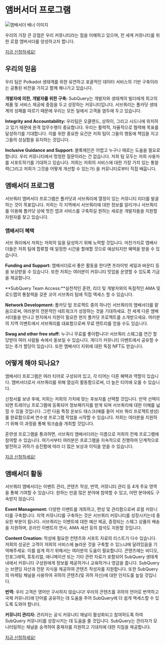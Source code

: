 # 앰버서더 프로그램

![앰배서더 배너 이미지](/assets/img/ambassador_banner.png)

우리의 가장 큰 강점은 우리 커뮤니티라는 점을 이해하고 있으며, 전 세계 커뮤니티를 위한 로컬 앰버서더를 양성하고자 합니다.

[지금 신청하세요!](https://forms.gle/GXBbJ6LDpNfM2v1X6)

## 우리의 믿음

우리 팀은 Polkadot 생태계를 위한 유연하고 포괄적인 데이터 서비스의 기반 구축이라는 공통된 비전을 가지고 함께 해나가고 있습니다.

**개발자에 의한, 개발자를 위한 구축:** SubQuery는 개발자와 생태계의 빌더에게 최고의 제품 및 서비스 제공에 중점을 두고 성장하는 커뮤니티입니다. 서브쿼리는 폴카닷 생태계의 성패를 따르기 때문에 우리는 모든 일에서 고객을 염두에 두고 있습니다.

**Integrity and Accountability:** 우리팀은 오클랜드, 상하이, 그리고 시드니에 위치하고 있기 때문에 원격 업무수행이 중요합니다. 우리는 활력적, 자율적으로 협력해 목표를 달성하기를 기대합니다. 이를 위한 중요한 요건은 저희 팀이 그들의 행동에 책임을 지고 그들의 성실함을 유지하는 것입니다.

**Inclusive Guidance and Support:** 블록체인은 어렵고 누구나 때로는 도움을 필요로 합니다. 우리 커뮤니티에서 멍청한 질문이라는 건 없습니다. 저희 팀 모두는 저희 사용자를 서포트하기를 기대하고 있습니다. 저희는 저희의 서비스에 대한 가장 가치 있는 통찰력(그리고 저희가 그것을 어떻게 개선할 수 있는가) 을 커뮤니티로부터 직접 배웁니다.

## 앰배서더 프로그램

서브쿼리 앰버서더 프로그램은 폴카닷과 서브쿼리에 열정이 있는 커뮤니티 리더를 발굴하는 것이 목표입니다. 저희는 각 지역에서 서브쿼리에 대한 정보를 알리거나 서브쿼리를 이용해 폴카닷 상에 멋진 앱과 서비스를 구축하길 원하는 새로운 개발자들을 지원할 자원자를 찾고 있습니다.

### 앰배서더 혜택

서브 쿼리에서 저희는 저희의 일을 달성하기 위해 노력할 것입니다. 마찬가지로 앰배사더들은 저희 팀에 합류할 때 일정한 시간을 할애할 것으로 예상되지만 혜택을 받을 수 있습니다.

**Funding and Support:** 앰배서더로서 좋은 활동을 한다면 프라이빗 세일과 바운티 등을 보상받을 수 있습니다. 또한 저희는 여러분이 커뮤니티 밋업을 운영할 수 있도록 기금을 제공합니다.

**SubQuery Team Access:**실천적인 훈련, 리더 및 개발자와의 독점적인 AMA 및 로드맵의 통찰력을 갖춘 코어 서브쿼리 팀에 직접 액세스 할 수 있습니다.

**Network Development:** 폴카닷 탑 프로젝트 중의 하나인 서브쿼리의 앰배서더를 맡음으로써, 여러분의 전문적인 네트워크가 성장하는 것을 기대하세요. 전 세계 다른 앰배서더들을 만나고 현지에서 지원이 필요한 현지 폴카닷 프로젝트를 소개받으세요. 여러분의 지역 이벤트에서 서브쿼리를 대표함으로써 무료 엔트리를 얻을 수도 있습니다.

**Swag and other free stuff:** 누구나 무료를 좋아합니다! 서브쿼리 스웨그를 연간 할당받아 여러 사람들 속에서 돋보일 수 있습니다. 게다가 커뮤니티 이벤트에서 공유할 수 있는 추가 할당이 있습니다. 또한 앰배서더 지위에 대한 독점 NFT도 받습니다.

## 어떻게 해야 되나요?

앰배서더 프로그램은 여러 티어로 구성되어 있고, 각 티어는 다른 혜택과 역할이 있습니다. 앰버서더로서 서브쿼리를 위해 열심히 활동함으로써, 더 높은 티어에 오를 수 있습니다.

신청서를 보낸 후에, 저희는 저희의 가치에 맞는 후보자를 선택할 것입니다. 만약 선택이 되면 트레이닝 프로그램에 등록되어 정보패키지를 받게 되며 서브쿼리에 대한 이해를 넓힐 수 있을 것입니다. 그런 다음 특정 온보드 태스크(예를 들어 서브 쿼리 프로젝트생성)를 완료함으로써 연수생 프로그램 작업을 시작할 수 있습니다. 저희는 여러분을 지원하기 위해 이 과정을 통해 워크숍을 개최할 것입니다.

훈련생 프로그램을 통과하면, 서브쿼리 앰배서더라는 이름으로 저희의 전체 프로그램에 참여할 수 있습니다. 여기서부터 여러분은 프로그램을 지속적으로 진행하여 단계적으로 발전하고 귀하가 승진함에 따라 더 많은 보상과 이익을 얻을 수 있습니다.

[지금 신청하세요!](https://forms.gle/GXBbJ6LDpNfM2v1X6)

## 앰배서더 활동

서브쿼리 앰배서더는 이벤트 관리, 콘텐츠 작성, 번역, 커뮤니티 관리 등 4개 주요 영역을 통해 기여할 수 있습니다. 원하는 만큼 많은 분야에 참여할 수 있고, 어떤 분야에도 구속받지 않습니다.

**Event Management:** 다양한 이벤트를 개최하고, 편성 및 관리함으로써 로컬 커뮤니티를 구축합니다. 지역 커뮤니티를 구축하는 것은 서브쿼리 커뮤니티를 성장시키는데 중요한 부분이 됩니다. 서브쿼리는 이벤트에 대한 예산 제공, 증정되는 스웨그 상품의 배송을 지원하며, 온라인 이벤트의 연사, AMA 세션 등의 참석도 지원할 것입니다.

**Content Creation:** 작성에 필요한 컨텐츠와 서포트 자료의 리스트가 다수 있습니다. 저희의 성공은 고객이 저희의 서비스에 놀라운 것을 구축할 수 있느냐에 달려있음을 기억해주세요. 이를 쉽게 하기 위해서는 여러분의 도움이 필요합니다. 콘텐츠에는 비디오, 인포그래픽, 튜토리얼, 애니메이션 또는 기타 관련 자료가 포함되어 SubQuery 생태계 내에서 커뮤니티 구성원에게 정보를 제공하거나 교육하거나 영감을 줍니다. SubQuery는 브랜딩 자산과 전문 지식을 제공하여 콘텐츠 작성자를 지원합니다. 또한 SubQuery의 마케팅 채널을 사용하여 귀하의 콘텐츠(및 귀하 자신)에 대한 인지도를 높일 것입니다.

**번역:** 우리 고객은 영어만 구사하지 않습니다! 우리의 콘텐츠를 귀하의 언어로 번역하고 국제 커뮤니티에 단어를 공유하는 데 도움을 주어 SubQuery에 더 쉽게 액세스할 수 있도록 도와야 합니다.

**커뮤니티 관리자:** 관리자는 공식 커뮤니티 채널이 활성화되고 참여하도록 하여 SubQuery 커뮤니티를 성장시키는 데 도움을 줄 것입니다. SubQuery는 관리자가 모니터링하는 채널을 승격하여 중재자를 지원하고 기대치에 대한 지침을 제공합니다.

[지금 신청하세요!](https://forms.gle/GXBbJ6LDpNfM2v1X6)